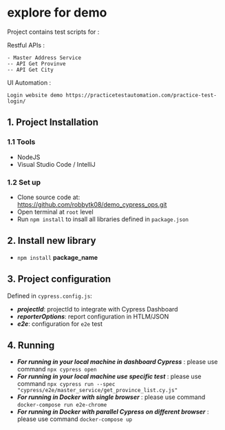 # explore for demo
 Project contains test scripts for :
 
 Restful APIs :
 
    - Master Address Service
    -- API Get Provinve
    -- API Get City

 UI Automation :
    
    Login website demo https://practicetestautomation.com/practice-test-login/


## 1. Project Installation
### 1.1 Tools
- NodeJS
- Visual Studio Code / IntelliJ

### 1.2 Set up
- Clone source code at: https://github.com/robbytk08/demo_cypress_ops.git
- Open terminal at `root` level
- Run `npm install` to insall all libraries defined in `package.json`

## 2. Install new library
- `npm install` **package_name**

## 3. Project configuration
Defined in `cypress.config.js`:

- ***projectId***: projectId to integrate with Cypress Dashboard
- ***reporterOptions***: report configuration in HTLM/JSON
- ***e2e***: configuration for `e2e` test

## 4. Running

- ***For running in your local machine in dashboard Cypress*** : please use command `npx cypress open`
- ***For running in your local machine use specific test*** : please use command `npx cypress run --spec "cypress/e2e/master_service/get_province_list.cy.js"`
- ***For running in Docker with single browser*** : please use command `docker-compose run e2e-chrome`
- ***For running in Docker with parallel Cypress on different browser*** : please use command `docker-compose up`